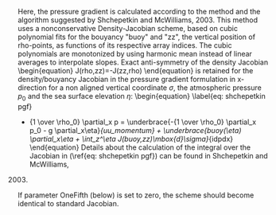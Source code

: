 Here, the pressure gradient is calculated according to the
method and the algorithm suggested by Shchepetkin and McWilliams,
2003. This method uses a nonconservative  Density-Jacobian scheme,
based on  cubic polynomial fits for the bouyancy "buoy" and "zz",
the vertical position of rho-points, as functions of its respective
array indices. The cubic polynomials are monotonized by using harmonic
mean instead of linear averages to interpolate slopes.
Exact anti-symmetry of the density Jacobian
\begin{equation}
       J(rho,zz)=-J(zz,rho)
\end{equation}
is retained for the density/bouyancy Jacobian in the pressure
gradient formulation in x-direction for a non aligned vertical
coordinate $\sigma$, the atmospheric pressure $p_0$ and the sea
surface elevation $\eta$:
\begin{equation}
\label{eq: shchepetkin pgf}
- {1 \over \rho_0} \partial_x p = \underbrace{-{1 \over \rho_0} \partial_x p_0 - g \partial_x\eta}_{uu\_momentum}
                         + \underbrace{buoy(\eta) \partial_x\eta + \int_z^\eta J(buoy,zz)\mbox{d}\sigma}_{idpdx}
\end{equation}
Details about the calculation of the integral over the Jacobian in
(\ref{eq: shchepetkin pgf}) can be found in Shchepetkin and McWilliams,
2003.

If parameter OneFifth (below) is set to zero, the scheme should
become identical to standard Jacobian.
